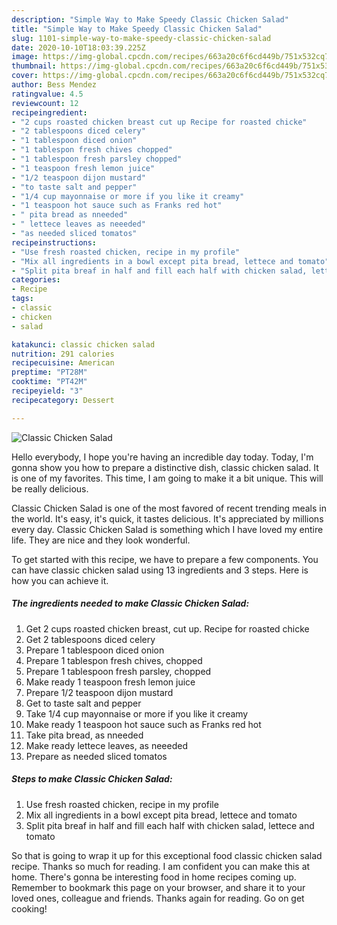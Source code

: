 ```yaml
---
description: "Simple Way to Make Speedy Classic Chicken Salad"
title: "Simple Way to Make Speedy Classic Chicken Salad"
slug: 1101-simple-way-to-make-speedy-classic-chicken-salad
date: 2020-10-10T18:03:39.225Z
image: https://img-global.cpcdn.com/recipes/663a20c6f6cd449b/751x532cq70/classic-chicken-salad-recipe-main-photo.jpg
thumbnail: https://img-global.cpcdn.com/recipes/663a20c6f6cd449b/751x532cq70/classic-chicken-salad-recipe-main-photo.jpg
cover: https://img-global.cpcdn.com/recipes/663a20c6f6cd449b/751x532cq70/classic-chicken-salad-recipe-main-photo.jpg
author: Bess Mendez
ratingvalue: 4.5
reviewcount: 12
recipeingredient:
- "2 cups roasted chicken breast cut up Recipe for roasted chicke"
- "2 tablespoons diced celery"
- "1 tablespoon diced onion"
- "1 tablespon fresh chives chopped"
- "1 tablespoon fresh parsley chopped"
- "1 teaspoon fresh lemon juice"
- "1/2 teaspoon dijon mustard"
- "to taste salt and pepper"
- "1/4 cup mayonnaise or more if you like it creamy"
- "1 teaspoon hot sauce such as Franks red hot"
- " pita bread as nneeded"
- " lettece leaves as neeeded"
- "as needed sliced tomatos"
recipeinstructions:
- "Use fresh roasted chicken, recipe in my profile"
- "Mix all ingredients in a bowl except pita bread, lettece and tomato"
- "Split pita breaf in half and fill each half with chicken salad, lettece and tomato"
categories:
- Recipe
tags:
- classic
- chicken
- salad

katakunci: classic chicken salad 
nutrition: 291 calories
recipecuisine: American
preptime: "PT28M"
cooktime: "PT42M"
recipeyield: "3"
recipecategory: Dessert

---
```



![Classic Chicken Salad](https://img-global.cpcdn.com/recipes/663a20c6f6cd449b/751x532cq70/classic-chicken-salad-recipe-main-photo.jpg)

Hello everybody, I hope you're having an incredible day today. Today, I'm gonna show you how to prepare a distinctive dish, classic chicken salad. It is one of my favorites. This time, I am going to make it a bit unique. This will be really delicious.

Classic Chicken Salad is one of the most favored of recent trending meals in the world. It's easy, it's quick, it tastes delicious. It's appreciated by millions every day. Classic Chicken Salad is something which I have loved my entire life. They are nice and they look wonderful.




To get started with this recipe, we have to prepare a few components. You can have classic chicken salad using 13 ingredients and 3 steps. Here is how you can achieve it.

<!--inarticleads1-->

##### The ingredients needed to make Classic Chicken Salad:

1. Get 2 cups roasted chicken breast, cut up. Recipe for roasted chicke
1. Get 2 tablespoons diced celery
1. Prepare 1 tablespoon diced onion
1. Prepare 1 tablespon fresh chives, chopped
1. Prepare 1 tablespoon fresh parsley, chopped
1. Make ready 1 teaspoon fresh lemon juice
1. Prepare 1/2 teaspoon dijon mustard
1. Get to taste salt and pepper
1. Take 1/4 cup mayonnaise or more if you like it creamy
1. Make ready 1 teaspoon hot sauce such as Franks red hot
1. Take  pita bread, as nneeded
1. Make ready  lettece leaves, as neeeded
1. Prepare as needed sliced tomatos




<!--inarticleads2-->

##### Steps to make Classic Chicken Salad:

1. Use fresh roasted chicken, recipe in my profile
1. Mix all ingredients in a bowl except pita bread, lettece and tomato
1. Split pita breaf in half and fill each half with chicken salad, lettece and tomato




So that is going to wrap it up for this exceptional food classic chicken salad recipe. Thanks so much for reading. I am confident you can make this at home. There's gonna be interesting food in home recipes coming up. Remember to bookmark this page on your browser, and share it to your loved ones, colleague and friends. Thanks again for reading. Go on get cooking!
